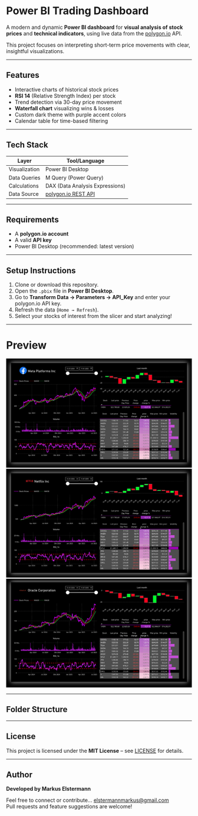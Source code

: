 # Power BI Trading Dashboard 

A modern and dynamic **Power BI dashboard** for **visual analysis of stock prices** and **technical indicators**, using live data from the [polygon.io](https://polygon.io) API.

This project focuses on interpreting short-term price movements with clear, insightful visualizations.

---

##  Features

- Interactive charts of historical stock prices
- **RSI 14** (Relative Strength Index) per stock
- Trend detection via 30-day price movement
- **Waterfall chart** visualizing wins & losses
- Custom dark theme with purple accent colors
- Calendar table for time-based filtering

---

## Tech Stack

| Layer        | Tool/Language |
|--------------|---------------|
| Visualization | Power BI Desktop |
| Data Queries  | M Query (Power Query) |
| Calculations  | DAX (Data Analysis Expressions) |
| Data Source   | [polygon.io REST API](https://polygon.io)

---

## Requirements

- A **polygon.io account**
- A valid **API key**
- Power BI Desktop (recommended: latest version)

---

## Setup Instructions

1. Clone or download this repository.
2. Open the `.pbix` file in **Power BI Desktop**.
3. Go to **Transform Data → Parameters → API_Key** and enter your polygon.io API key.
4. Refresh the data (`Home → Refresh`).
5. Select your stocks of interest from the slicer and start analyzing!



---

# Preview
![Screenshot 1](screenshot1.jpg)  
![Screenshot 2](screenshot2.jpg)  
![Screenshot 3](screenshot3.jpg)  

---

## Folder Structure



---

## License

This project is licensed under the **MIT License** – see [LICENSE](LICENSE) for details.

---

## Author

**Developed by Markus Elstermann**

Feel free to connect or contribute... elstermannmarkus@gmail.com  
Pull requests and feature suggestions are welcome!



